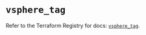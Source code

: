 # `vsphere_tag`

Refer to the Terraform Registry for docs: [`vsphere_tag`](https://registry.terraform.io/providers/hashicorp/vsphere/2.11.0/docs/resources/tag).
